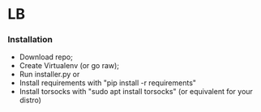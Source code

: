 # LB


### Installation

- Download repo;
- Create Virtualenv (or go raw);
- Run installer.py or
- Install requirements with "pip install -r requirements"
- Install torsocks with "sudo apt install torsocks" (or equivalent for your distro)

